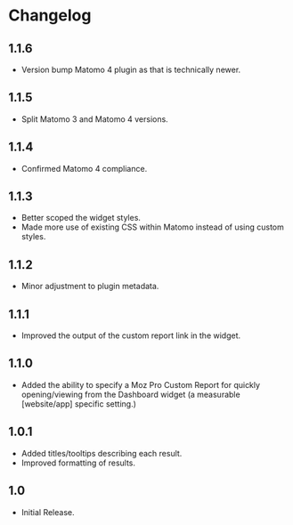 # Changelog

## 1.1.6

- Version bump Matomo 4 plugin as that is technically newer.

## 1.1.5

- Split Matomo 3 and Matomo 4 versions.

## 1.1.4

- Confirmed Matomo 4 compliance.

## 1.1.3

- Better scoped the widget styles.
- Made more use of existing CSS within Matomo instead of using custom styles.

## 1.1.2

- Minor adjustment to plugin metadata.

## 1.1.1

- Improved the output of the custom report link in the widget.

## 1.1.0

- Added the ability to specify a Moz Pro Custom Report for quickly opening/viewing from the Dashboard widget (a measurable [website/app] specific setting.)

## 1.0.1

- Added titles/tooltips describing each result.
- Improved formatting of results.

## 1.0

- Initial Release.

